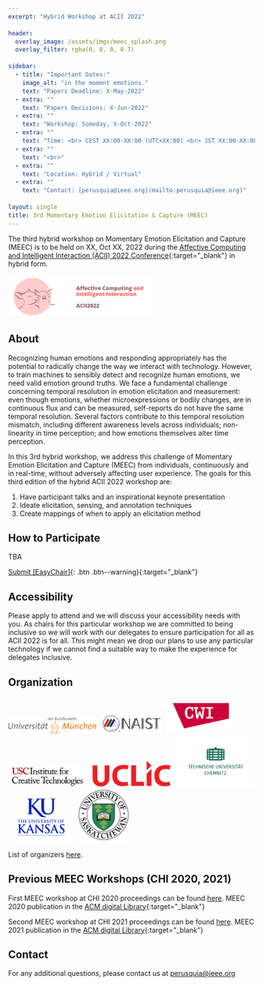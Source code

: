 ```yaml
---
excerpt: "Hybrid Workshop at ACII 2022"

header:
  overlay_image: /assets/imgs/meec_splash.png
  overlay_filter: rgba(0, 0, 0, 0.7)

sidebar:
  - title: "Important Dates:"
    image_alt: "in the moment emotions."
    text: "Papers Deadline: X-May-2022"
  - extra: ""
    text: "Papers Decisions: X-Jun-2022"
  - extra: ""
    text: "Workshop: Someday, X-Oct-2022"
  - extra: ""
    text: "Time: <br> CEST XX:00-XX:00 (UTC+XX:00) <br> JST XX:00-XX:00 <br> PDT XX:00-XX:00"
  - extra: ""
    text: "<br>"
  - extra: ""
    text: "Location: Hybrid / Virtual"
  - extra: ""
    text: "Contact: [perusquia@ieee.org](mailto:perusquia@ieee.org)"

layout: single
title: 3rd Momentary Emotion Elicitation & Capture (MEEC)
---
```

<!-- actions:
    - label: "Submit [EasyChair]"
      url: "https://easychair.org/conferences/?conf=meec2020"
       -->
The third hybrid workshop on Momentary Emotion Elicitation and Capture (MEEC) is to be held on XX, Oct XX, 2022 during the [Affective Computing and Intelligent Interaction (ACII) 2022 Conference](https://acii-conf.net/2022/){:target="\_blank"} in hybrid form.
<br><br>
<a href="https://acii-conf.net/2022" target="\_blank"><img src="./assets/imgs/acii2022-banner-final.png" width="300"></a>


## About

Recognizing human emotions and responding appropriately has the potential to radically change the way we interact with technology. However, to train machines to sensibly detect and recognize human emotions, we need valid emotion ground truths. We face a fundamental challenge concerning temporal resolution in emotion elicitation and measurement: even though emotions, whether microexpressions or bodily changes, are in continuous flux and can be measured, self-reports do not have the same temporal resolution. Several factors contribute to this temporal resolution mismatch, including different awareness levels across individuals; non-linearity in time perception; and how emotions themselves alter time perception.

In this 3rd hybrid workshop, we address this challenge of Momentary Emotion Elicitation and Capture (MEEC) from individuals, continuously and in real-time, without adversely affecting user experience. The goals for this third edition of the hybrid ACII 2022 workshop are:

1. Have participant talks and an inspirational keynote presentation
2. Ideate elicitation, sensing, and annotation techniques
3. Create mappings of when to apply an elicitation method


## How to Participate

TBA

<!-- We invite position papers, posters, and demos (2-9 pages, including references) that describe/showcase emotion elicitation and/or capture methods. Submissions should be single blind (i.e., not anonymized). Each submission will be peer-reviewed by 2 peers, and selected on their potential to spark discussion. Submissions should be prepared according to the `ACM Master Article template` (single column) (see [CHI Publication Formats page](https://chi2021.acm.org/for-authors/chi-publication-formats){:target="\_blank"}) and submitted in PDF through [Easychair](https://easychair.org/conferences/?conf=meec2021){:target="\_blank"}. Accepted submissions will be made available on the workshop website. At least one author must register for the workshop ($30) and one day of the conference ($100 for early ACM/SIGCHI member). See [CHI 2021 blog post on registration rates](https://chi2021.acm.org/information/4702.html) for details. -->


[Submit [EasyChair]](https://easychair.org/conferences/?conf=meec2021){: .btn .btn--warning}{:target="\_blank"}

## Accessibility

<!-- Message from CHI 2021 WS chairs:

Mar 2 (update) - Dear potential delegates, please note the workshop organisers are in discussion with the overall workshops chairs (who are discussing with the Accessibility Chairs and the General Chairs) for ACM CHI 2021. Please note the current set of technologies listed should not be a barrier to your participation. -->

Please apply to attend and we will discuss your accessibility needs with you. As chairs for this particular workshop we are committed to being inclusive so we will work with our delegates to ensure participation for all as ACII 2022 is for all. This might mean we drop our plans to use any particular technology if we cannot find a suitable way to make the experience for delegates inclusive.


## Organization

<a href="https://www.unibw.de/home-en"><img src="./assets/imgs/logos/bum.png" width="180"></a> &nbsp;
<a href="http://www.naist.jp/en/"><img src="./assets/imgs/logos/naist.png" width="120"></a> &nbsp;
<a href="https://www.dis.cwi.nl/"><img src="./assets/imgs/logos/cwi.png" width="140"></a> &nbsp;
<a href="https://ict.usc.edu/"><img src="./assets/imgs/logos/usc.jpeg" width="160"></a> &nbsp;
<a href="https://uclic.ucl.ac.uk/"><img src="./assets/imgs/logos/uclic.png" width="160"></a> &nbsp;
<a href="https://www.tu-chemnitz.de/index.html.en"><img src="./assets/imgs/logos/tuchemnitz.png" width="160"></a> &nbsp;
<a href="https://ku.edu/"><img src="./assets/imgs/logos/uok.png" width="120"></a> &nbsp;
<a href="https://www.usask.ca/"><img src="./assets/imgs/logos/uos.png" width="110"></a> &nbsp;
<br>

List of organizers [here](committee).

## Previous MEEC Workshops (CHI 2020, 2021)

First MEEC workshop at CHI 2020 proceedings can be found [here](accepted_papers_2020). MEEC 2020 publication in the [ACM digital Library](https://dl.acm.org/doi/abs/10.1145/3334480.3375175){:target="\_blank"}

Second MEEC workshop at CHI 2021 proceedings can be found [here](accepted_papers_2021). MEEC 2021 publication in the [ACM digital Library](https://dl.acm.org/doi/10.1145/3411763.3441351){:target="\_blank"}

## Contact

For any additional questions, please contact us at [perusquia@ieee.org](mailto:perusquia@ieee.org)
